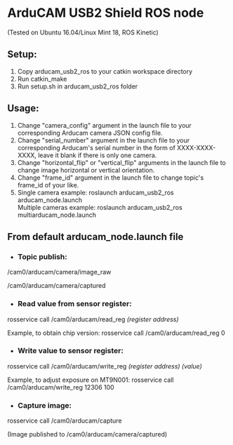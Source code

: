 # ArduCAM USB2 Shield ROS node

(Tested on Ubuntu 16.04/Linux Mint 18, ROS Kinetic)

## Setup:
1. Copy arducam_usb2_ros to your catkin workspace directory
2. Run catkin_make
3. Run setup.sh in arducam_usb2_ros folder

## Usage:
1. Change "camera_config" argument in the launch file to your corresponding Arducam camera JSON config file.
2. Change "serial_number" argument in the launch file to your corresponding Arducam's serial number in the form of XXXX-XXXX-XXXX, leave it blank if there is only one camera.
3. Change "horizontal_flip" or "vertical_flip" arguments in the launch file to change image horizontal or vertical orientation.
4. Change "frame_id" argument in the launch file to change topic's frame_id of your like.
5. Single camera example: roslaunch arducam_usb2_ros arducam_node.launch<br/>
Multiple cameras example: roslaunch arducam_usb2_ros multiarducam_node.launch

## From default arducam_node.launch file
- ### Topic publish:
/cam0/arducam/camera/image_raw

/cam0/arducam/camera/captured

- ### Read value from sensor register:
rosservice call /cam0/arducam/read_reg *(register address)*

Example, to obtain chip version:
rosservice call /cam0/arducam/read_reg 0

- ### Write value to sensor register:
rosservice call /cam0/arducam/write_reg *(register address) (value)*

Example, to adjust exposure on MT9N001:
rosservice call /cam0/arducam/write_reg 12306 100

- ### Capture image:
rosservice call /cam0/arducam/capture

(Image published to /cam0/arducam/camera/captured)

